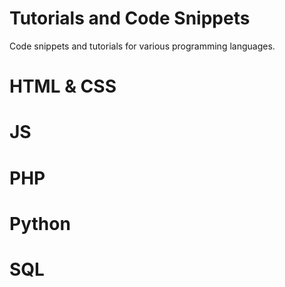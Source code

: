# Tutorials and Code Snippets
Code snippets and tutorials for various programming languages. 


# HTML & CSS

# JS

# PHP

# Python

# SQL
